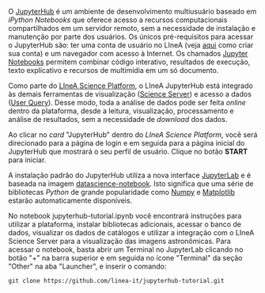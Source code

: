 

O [JupyterHub](https://jupyter.org/hub) é um ambiente de desenvolvimento multiusuário baseado em _iPython Notebooks_ que oferece acesso a recursos computacionais compartilhados em um servidor remoto, sem a necessidade de instalação e manutenção por parte dos usuários. Os únicos pré-requisitos para acessar o JupyterHub são: ter uma conta de usuário no LIneA (veja [aqui](../primeiros_passos.md) como criar sua conta) e um navegador com acesso à Internet. Os chamados [Jupyter Notebooks](https://docs.jupyter.org/en/latest/) permitem combinar código interativo, resultados de execução, texto explicativo e recursos de multimídia em um só documento.  

Como parte do [LIneA Science Platform](../lsp/index.md), o LIneA JupyterHub está integrado às demais ferramentas de visualização ([Science Server](../lsp/sci_server.md)) e acesso a dados ([User Query](../lsp/user_query.md)). Desse modo, toda a análise de dados pode ser feita _online_ dentro da plataforma, desde a leitura, visualização, processamento e análise de resultados, sem a necessidade de _download_ dos dados. 

Ao clicar no _card_ "JupyterHub" dentro do _LIneA Science Platform_, você será direcionado para a página de login e em seguida para a página inicial do JupyterHub que mostrará o seu perfil de usuário. Clique no botão **START** para iniciar.       

A instalação padrão do JupyterHub utiliza a nova interface [JupyterLab](https://jupyterlab.readthedocs.io/en/stable/) e é baseada na imagem [datascience-notebook](https://github.com/jupyter/docker-stacks). Isto significa que uma série de bibliotecas _Python_ de grande popularidade como [Numpy](https://numpy.org/) e [Matplotlib](https://matplotlib.org/) estarão automaticamente disponíveis.


No notebook jupyterhub-tutorial.ipynb você encontrará instruções para utilizar a plataforma, instalar bibliotecas adicionais, acessar o banco de dados, visualizar os dados de catálogos e utilizar a integração com o LIneA Science Server para a visualização das imagens astronômicas. Para acessar o notebook, basta abrir um Terminal no JupyterLab clicando no botão "+" na barra superior e em seguida no ícone "Terminal" da seção "Other" na aba "Launcher", e inserir o comando:

```shell
git clone https://github.com/linea-it/jupyterhub-tutorial.git
```

 
 
